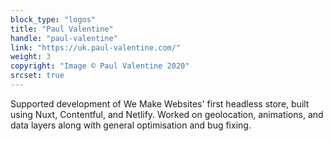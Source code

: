 ```yaml
---
block_type: "logos"
title: "Paul Valentine"
handle: "paul-valentine"
link: "https://uk.paul-valentine.com/"
weight: 3
copyright: "Image © Paul Valentine 2020"
srcset: true
---
```


Supported development of We Make Websites' first headless store, built using Nuxt, Contentful, and Netlify. Worked on geolocation, animations, and data layers along with general optimisation and bug fixing.
